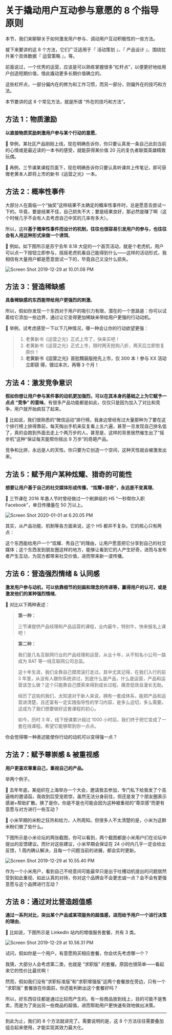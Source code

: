 # 关于撬动用户互动参与意愿的 8 个指导原则

本节，我们来聊聊关于如何激发用户参与、调动用户互动积极性的一些方法。

接下来要讲的这 8 个方法，它们广泛适用于『 活动策划 』、『 产品设计 』、围绕拉升某个具体数据『 运营策略 』，等。

前面说过，一个优秀的运营，应该是可以熟练掌握很多“杠杆点”，以便更好地给用户创造短期价值，借此撬动更多长期价值确立的。

这些杠杆点，一部分偏内在的修为和工作习惯，而另一部分，则偏外在的技巧和方法。

本节要讲的这 8 个常见方法，就是所谓 “外在的技巧和方法”。

## 方法 1：物质激励

**以直接物质奖励刺激用户参与某个行动的意愿**。

🌰 举例，某社区产品刚刚上线，现在明确告诉你，你只要认真发一条自己此刻当前的心情或是最近读的一本书的感受，就能获得某价值 20 元的复仇者联盟英雄精致玩偶。

🌰 再例，三节课某课程页面下，现在明确告诉你只要认真听课并上传笔记，即可获赠老黄本人即将上市的新书《运营之光》一本。

## 方法 2：概率性事件

大部分人在面临一个“抽奖”这样结果不太确定的概率性事件时，总是愿意去尝试一下的。毕竟，要是结果不佳，自己损失不大；要是结果良好，那必然是赚了啊（这个时候几乎不会有人去考虑自己中奖的几率有多大）。

所以，这样**基于概率性事件而设计的机制，往往也很容易引发用户的参与，也往往会有人用这种形式来做一个诱饵**。

🌰 例如，如下图所示是苏宁去年 8.18 大促的一个首页活动，就是个老虎机，用户可以点一下按钮立即参与，摇摇老虎机看自己能得到什么——这样的活动形式，我相信有大量用户都是愿意尝试一下的，毕竟自己又没什么损失。

![Screen Shot 2019-12-29 at 10.01.08 PM](https://i.imgur.com/eJmXRmR.jpg)

## 方法 3：营造稀缺感

**具备稀缺感的东西能带给用户更强烈的刺激**。

所以，假如你发现一个东西对于用户的吸引力有限，潜在的一个思路是：你可以试着给它添加一些边界，通过让它变得更加稀缺来带给用户更强的行动动机。

🌰 举例，试考虑感受一下以下几种情况，哪一种会让你的行动欲望更强：

> 1.  老黄新书《运营之光》正式上市了，快来买吧！
> 2.  老黄新书《运营之光》正式上市，限时两天抢购八折，两天后立即恢复原价！
> 3.  **老黄新书《运营之光》首批精装版抢先上市，仅 300 本！参与 XX 活动立即获 得，错过本次，再等 3 个月！**

## 方法 4：激发竞争意识

**假如你想让用户参与某件事的动机更加强烈，可以在其本身的基础之上为它赋予一点点 “竞争” 的意味**。有很多产品功能都是如此，仅仅只是因为加入了对比和竞争，用户就开始疯狂了起来。

🌰 比如说，我们很熟悉的“微信运动”排行榜。我身边曾经有过大量那种为了要在这个排行榜上排得靠前，每天掏出手机来反复看上五六遍，甚至一旦发现自己排名低了，真的会跑到外面去走上个两万步的人。甚至是，这样的背景居然催生出了“摇步机”这种“保证每天能帮你摇出 9 万步”的奇葩产品。

竞争和比拼，永远是人的天性。你只要为它创造一个空间，这种天性就会被激发出来。

## 方法 5：赋予用户某种炫耀、猎奇的可能性

**想要让用户基于自己的社交媒体形成传播，“炫耀+猎奇”，永远是不变真理**。

🌰 三节课在 2016 年愚人节时曾经做过一个刷屏级的 H5 “一秒帮你入职 Facebook”，单日传播量在 50 万以上。

![Screen Shot 2020-01-01 at 6.20.05 PM](https://i.imgur.com/ZiOQ4sa.png)

其实，从产品功能、机制等各方面来说，这个 H5 都并不复杂。它的核心只有两点：

这个东西能给用户一个“炫耀、秀自己”的理由，让用户愿意把它分享到自己的社交媒体；这个东西发到朋友圈这样的地方，能够让看到它的人产生好奇，进而与发布者产生互动，为双方都带来社交价值，进而带来新一波传播。

## 方法 6：营造强烈情绪 & 认同感

**激发用户参与动机，可以依靠细节的刻画和理念的传递等，赢得用户的认可，或是激发他们的某种强烈情绪**。

🌰 对比以下两种表述：

> **第一种：**
>
> 三节课提供产品经理和产品运营的课程，业内最牛，特别牛，快来报名上课吧！

> **第二种：**
>
> 我们是几名互联网行业的产品经理和运营，从业十年，从不知名小公司一路成为 BAT 等一线互联网公司总监。
>
> 这十年生涯，我们全靠自己摸爬滚打走过。其中尤其记得，在我们入行的前 3 年里，从没有人跟你系统讲过，到底什么是产品，什么是运营，产品和运营该怎么做？这个只能靠自己摸索来得到成长过程，痛苦低效且漫长无助。
>
> 经历了这些的我们，太知道对于新人来说，拥有一套成体系，能把产品和运营讲清楚，且还富有一定实践指导性的学习内容，是多么迫切，多么需要。这成为了我们想要做好这套课程的初心。
>
> 如今，历时 3 年，线下授课累计超过 1000 小时后，我们终于把它变成了一套在线课程。希望它能够帮到你一点点。

你会觉得哪一种表述能使你行动的动机可以变得强一点？

## 方法 7：赋予尊崇感 & 被重视感

**用户更喜欢尊重自己，重视自己的产品。**

举两个例子。

🌰 去年年底，某组织在上海举办一个大会，邀请我去参加，专门私下给我发了个高逼格的邀请函，我收到后受宠若惊，虽然无法分身前往，但还是发了个朋友圈表示感谢+帮助扩散。换了是你，你是不是也可能会因为这种被重视的“尊崇感”而更有意愿与对方进行一些互动？

🌰 小米早期的米粉之狂热和给力，人所周知。但很多人不太清楚的是，小米为这群米粉们做了些什么。

下图所示是小米论坛的两张截图，你可以看到，两个截图都是小米用户们在论坛中提出的反馈建议。而针对这些建议，小米早期会保证在 24 小时内几乎一定会给出反馈，1 周内确认解决，且每一个问题当前的进展，都会实时更新。

![Screen Shot 2019-12-29 at 10.55.40 PM](https://i.imgur.com/PPRgBCL.png)

作为一个小米用户，看到自己不经意间可能最早只是出于吐槽动机提出的问题居然受到如此重视、如此认真的对待，你对这个品牌会不会更忠诚一点？会不会有更强意愿与这个品牌进行互动？

## 方法 8：通过对比营造超值感

**通过一系列对比，突出某个产品或某项服务的超值感，进而给予用户一个进行决策的理由**。

🌰 比如说，下图所示是 LinkedIn 站内的增值服务套餐，共有 3 类。

![Screen Shot 2019-12-29 at 10.56.31 PM](https://i.imgur.com/n4MRIuv.png)

试问，假如你是一个用户，有意愿购买相应套餐，你会优先考虑哪一个？

我猜，大部分人会考虑第二类，也就是 “求职版” 的套餐。原因也很简单——看起来它的性价比最优啊！

然而，假如我们没有“求职标准版”和“求职增强版”这两个套餐放在旁边，只有一个 “求职版” 套餐放在你面前，你还能判断出这个套餐好吗？

所以，好东西往往都是通过比较而产生的。有一些商品放到线上，目的可能不是售卖，而是为了突出另一些商品的超值，进而帮助用户更快速有效地做出决策。

---

到此为止，我们的 8 个方法就讲完了。需要说明的是，这 8 个方法往往需要叠加组合起来使用，才能实现其效力最大化。
